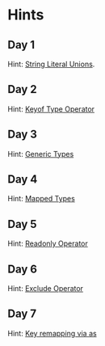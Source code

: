 # Hints

## Day 1

Hint: [String Literal Unions](https://www.typescriptlang.org/docs/handbook/literal-types.html#string-literal-types).

## Day 2

Hint: [Keyof Type Operator](https://www.typescriptlang.org/docs/handbook/2/keyof-types.html)

## Day 3

Hint: [Generic Types](https://www.typescriptlang.org/docs/handbook/2/generics.html#generic-types)

## Day 4

Hint: [Mapped Types](https://www.typescriptlang.org/docs/handbook/2/mapped-types.html)

## Day 5

Hint: [Readonly Operator](https://www.typescriptlang.org/docs/handbook/utility-types.html#readonlytype)

## Day 6

Hint: [Exclude Operator](https://www.typescriptlang.org/docs/handbook/2/mapped-types.html)

## Day 7

Hint: [Key remapping via as](https://www.typescriptlang.org/docs/handbook/2/mapped-types.html#key-remapping-via-as)